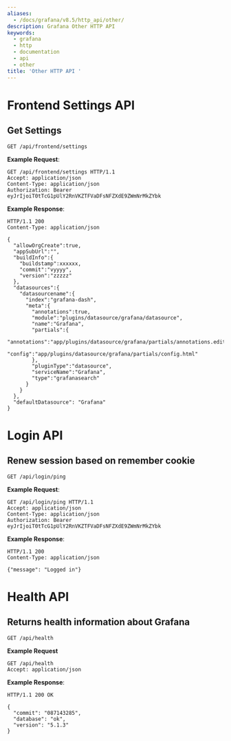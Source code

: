 ```yaml
---
aliases:
  - /docs/grafana/v8.5/http_api/other/
description: Grafana Other HTTP API
keywords:
  - grafana
  - http
  - documentation
  - api
  - other
title: 'Other HTTP API '
---
```


# Frontend Settings API

## Get Settings

`GET /api/frontend/settings`

**Example Request**:

```http
GET /api/frontend/settings HTTP/1.1
Accept: application/json
Content-Type: application/json
Authorization: Bearer eyJrIjoiT0tTcG1pUlY2RnVKZTFVaDFsNFZXdE9ZWmNrMkZYbk
```

**Example Response**:

```http
HTTP/1.1 200
Content-Type: application/json

{
  "allowOrgCreate":true,
  "appSubUrl":"",
  "buildInfo":{
    "buildstamp":xxxxxx,
    "commit":"vyyyy",
    "version":"zzzzz"
  },
  "datasources":{
    "datasourcename":{
      "index":"grafana-dash",
      "meta":{
        "annotations":true,
        "module":"plugins/datasource/grafana/datasource",
        "name":"Grafana",
        "partials":{
          "annotations":"app/plugins/datasource/grafana/partials/annotations.editor.html",
          "config":"app/plugins/datasource/grafana/partials/config.html"
        },
        "pluginType":"datasource",
        "serviceName":"Grafana",
        "type":"grafanasearch"
      }
    }
  },
  "defaultDatasource": "Grafana"
}
```

# Login API

## Renew session based on remember cookie

`GET /api/login/ping`

**Example Request**:

```http
GET /api/login/ping HTTP/1.1
Accept: application/json
Content-Type: application/json
Authorization: Bearer eyJrIjoiT0tTcG1pUlY2RnVKZTFVaDFsNFZXdE9ZWmNrMkZYbk
```

**Example Response**:

```http
HTTP/1.1 200
Content-Type: application/json

{"message": "Logged in"}
```

# Health API

## Returns health information about Grafana

`GET /api/health`

**Example Request**

```http
GET /api/health
Accept: application/json
```

**Example Response**:

```http
HTTP/1.1 200 OK

{
  "commit": "087143285",
  "database": "ok",
  "version": "5.1.3"
}
```
